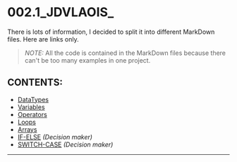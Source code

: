 # 002.1_JDVLAOIS_
There is lots of information, I decided to split it into different MarkDown files. Here are links only.<br/>

> *NOTE:* All the code is contained in the MarkDown files because there can't be too many examples in one project.

## CONTENTS:
* [DataTypes][1]
* [Variables][2]
* [Operators][5]
* [Loops][3]
* [Arrays][4]
* [IF-ELSE][6] *(Decision maker)*
* [SWITCH-CASE][7] *(Decision maker)*

[1]: DataTypes.md
[2]: Variables.md
[3]: Loops.md
[4]: Arrays.md
[5]: Operators.md
[6]: IfElse.md
[7]: SwitchCase.md
---
<br/>

